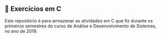 ## 📓 Exercícios em C

Este repositório é para armazenar as atividades em C que fiz durante os primeiros semestres do curso de Análise e Desenvolvimento de Sistemas, no ano de 2019.

